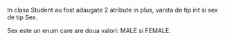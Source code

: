 <html>
  <head>
  </head>
  <body>
    <p>
    In clasa Student au fost adaugate 2 atribute in plus, varsta de tip int si sex de tip Sex.
    </p>
    <p>
    Sex este un enum care are doua valori: MALE si FEMALE.
    </p>
  </body>
</html>
